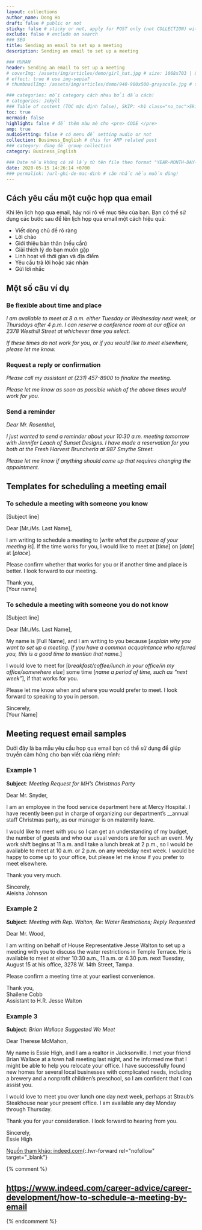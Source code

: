```yaml
---
layout: collections
author_name: Dong Ho
draft: false # public or not
sticky: false # sticky or not, apply for POST only (not COLLECTION) with including thumbnailImg
exclude: false # exclude on search
### SEO
title: Sending an email to set up a meeting
description: Sending an email to set up a meeting

### HUMAN
header: Sending an email to set up a meeting
# coverImg: /assets/img/articles/demo/girl_hat.jpg # size: 1068x703 | 900x500 | 600x400
# effect: true # use img-sepia?
# thumbnailImg: /assets/img/articles/demo/940-900x500-grayscale.jpg # size: 900x500 | 600x400

### categories: mỗi category cách nhau bởi dấu cách!
# categories: Jekyll
### Table of content (TOC mặc định false), SKIP: <h1 class="no_toc">Skip toc</h1> hoặc <div class="no_toc_section">
toc: true
mermaid: false
highlight: false # để thêm màu mè cho <pre> CODE </pre>
amp: true
audioSetting: false # có menu để setting audio or not
collection: Business_English # this for AMP related post
### category: dùng để group collection
category: Business_English

### Date nếu không có sẽ lấy từ tên file theo format "YEAR-MONTH-DAY-title.md"
date: 2020-05-15 14:26:14 +0700
### permalink: /url-ghi-de-mac-dinh # cân nhắc nếu muốn dùng!
---
```


## Cách yêu cầu một cuộc họp qua email

Khi lên lịch họp qua email, hãy nói rõ về mục tiêu của bạn. Bạn có thể sử dụng các bước sau để lên lịch họp qua email một cách hiệu quả:

- Viết dòng chủ đề rõ ràng
- Lời chào
- Giới thiệu bản thân (nếu cần)
- Giải thích lý do bạn muốn gặp
- Linh hoạt về thời gian và địa điểm
- Yêu cầu trả lời hoặc xác nhận
- Gửi lời nhắc

## Một số câu ví dụ

### Be flexible about time and place

*I am available to meet at 8 a.m. either Tuesday or Wednesday next week, or Thursdays after 4 p.m. I can reserve a conference room at our office on 2378 Westhill Street at whichever time you select.*

*If these times do not work for you, or if you would like to meet elsewhere, please let me know.*

### Request a reply or confirmation

*Please call my assistant at (231) 457-8900 to finalize the meeting.*

*Please let me know as soon as possible which of the above times would work for you.*

### Send a reminder

*Dear Mr. Rosenthal,*

*I just wanted to send a reminder about your 10:30 a.m. meeting tomorrow with Jennifer Leach of Sunset Designs. I have made a reservation for you both at the Fresh Harvest Bruncheria at 987 Smythe Street.*

*Please let me know if anything should come up that requires changing the appointment.*

## Templates for scheduling a meeting email

### To schedule a meeting with someone you know

[Subject line]

Dear [Mr./Ms. Last Name],

I am writing to schedule a meeting to [*write what the purpose of your meeting is*]. If the time works for you, I would like to meet at [*time*] on [*date*] at [*place*].

Please confirm whether that works for you or if another time and place is better. I look forward to our meeting.

Thank you,<br>
[Your name]

### To schedule a meeting with someone you do not know

[Subject line]

Dear [Mr./Ms. Last Name],

My name is [Full Name], and I am writing to you because [*explain why you want to set up a meeting. If you have a common acquaintance who referred you, this is a good time to mention that name.*]

I would love to meet for [*breakfast/coffee/lunch in your office/in my office/somewhere else*] some time [*name a period of time, such as “next week”*], if that works for you.

Please let me know when and where you would prefer to meet. I look forward to speaking to you in person.

Sincerely,<br>
[Your Name]

## Meeting request email samples

Dưới đây là ba mẫu yêu cầu họp qua email bạn có thể sử dụng để giúp truyền cảm hứng cho bạn viết của riêng mình:

### Example 1

**Subject**: *Meeting Request for MH’s Christmas Party*

Dear Mr. Snyder,

I am an employee in the food service department here at Mercy Hospital. I have recently been put in charge of organizing our department’s __annual staff Christmas party, as our manager is on maternity leave.

I would like to meet with you so I can get an understanding of my budget, the number of guests and who our usual vendors are for such an event. My work shift begins at 11 a.m. and I take a lunch break at 2 p.m., so I would be available to meet at 10 a.m. or 2 p.m. on any weekday next week. I would be happy to come up to your office, but please let me know if you prefer to meet elsewhere.

Thank you very much.

Sincerely,<br>
Aleisha Johnson

### Example 2

**Subject**: *Meeting with Rep. Walton, Re: Water Restrictions; Reply Requested*

Dear Mr. Wood,

I am writing on behalf of House Representative Jesse Walton to set up a meeting with you to discuss the water restrictions in Temple Terrace. He is available to meet at either 10:30 a.m., 11 a.m. or 4:30 p.m. next Tuesday, August 15 at his office, 3278 W. 14th Street, Tampa.

Please confirm a meeting time at your earliest convenience.

Thank you,<br>
Shailene Cobb<br>
Assistant to H.R. Jesse Walton

### Example 3

**Subject**: *Brian Wallace Suggested We Meet*

Dear Therese McMahon,

My name is Essie High, and I am a realtor in Jacksonville. I met your friend Brian Wallace at a town hall meeting last night, and he informed me that I might be able to help you relocate your office. I have successfully found new homes for several local businesses with complicated needs, including a brewery and a nonprofit children’s preschool, so I am confident that I can assist you. 

I would love to meet you over lunch one day next week, perhaps at Straub’s Steakhouse near your present office. I am available any day Monday through Thursday.

Thank you for your consideration. I look forward to hearing from you.

Sincerely,<br>
Essie High

[Nguồn tham khảo: indeed.com](https://www.indeed.com/career-advice/career-development/how-to-schedule-a-meeting-by-email){:.hvr-forward rel="nofollow" target="_blank"}

{% comment %}
## https://www.indeed.com/career-advice/career-development/how-to-schedule-a-meeting-by-email
{% endcomment %}